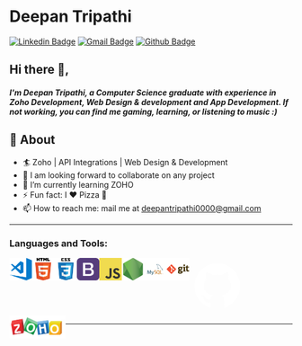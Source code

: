 # Deepan Tripathi
[![Linkedin Badge](https://img.shields.io/badge/deepan_tripathi-30302f?style=for-the-badge&logo=linkedin)](https://www.linkedin.com/in/deepan-tripathi-a9030017b/)
[![Gmail Badge](https://img.shields.io/badge/deepantripathi0000@gmail.com-30302f?style=for-the-badge&logo=Gmail&logoColor=white)](mailto:deepantripathi0000@gmail.com)
[![Github Badge](https://img.shields.io/badge/deepan_tripathi-30302f?&style=for-the-badge&logo=github&logoColor=white)](https://github.com/deptster)
## Hi there 👋,           
##### I'm Deepan Tripathi, a Computer Science graduate with experience in Zoho Development, Web Design & development and App Development. If not working, you can find me gaming, learning, or listening to music :)


## 🧐 About
- 🏄‍ Zoho | API Integrations | Web Design & Development 
- 🤝 I am looking forward to collaborate on any project
- 🌱 I’m currently learning ZOHO
- ⚡ Fun fact: I ❤️ Pizza 🍕
- 📫 How to reach me: mail me at [deepantripathi0000@gmail.com](mailto:deepantripathi0000@gmail.com)
---


### Languages and Tools:

<img align="left" alt="Visual Studio Code" width="40px" src="https://github.com/deptster/deptster/blob/main/img/visual-studio-code.png" />
<img align="left" alt="HTML5" width="40px" src="https://github.com/deptster/deptster/blob/main/img/html.png" />
<img align="left" alt="CSS3" width="40px" src="https://github.com/deptster/deptster/blob/main/img/css.png" />
<img align="left" alt="Bootstrap" width="40px" src="https://github.com/deptster/deptster/blob/main/img/bootstrap.png" />
<img align="left" alt="JavaScript" width="40px" src="https://github.com/deptster/deptster/blob/main/img/javascript.png" />
<img align="left" alt="Node.js" width="40px" src="https://github.com/deptster/deptster/blob/main/img/nodejs.png" />
<img align="left" alt="MySQL" width="40px" src="https://github.com/deptster/deptster/blob/main/img/mysql.png" />
<img align="left" alt="Git" width="40px" src="https://github.com/deptster/deptster/blob/main/img/git.png" />
<a href="https://github.com/"><svg xmlns="http://www.w3.org/2000/svg" x="0px" y="0px" width="100" height="100" viewBox="0 0 64 64"
style="fill:#FFFFFF;"><path d="M32 6C17.641 6 6 17.641 6 32c0 12.277 8.512 22.56 19.955 25.286-.592-.141-1.179-.299-1.755-.479V50.85c0 0-.975.325-2.275.325-3.637 0-5.148-3.245-5.525-4.875-.229-.993-.827-1.934-1.469-2.509-.767-.684-1.126-.686-1.131-.92-.01-.491.658-.471.975-.471 1.625 0 2.857 1.729 3.429 2.623 1.417 2.207 2.938 2.577 3.721 2.577.975 0 1.817-.146 2.397-.426.268-1.888 1.108-3.57 2.478-4.774-6.097-1.219-10.4-4.716-10.4-10.4 0-2.928 1.175-5.619 3.133-7.792C19.333 23.641 19 22.494 19 20.625c0-1.235.086-2.751.65-4.225 0 0 3.708.026 7.205 3.338C28.469 19.268 30.196 19 32 19s3.531.268 5.145.738c3.497-3.312 7.205-3.338 7.205-3.338.567 1.474.65 2.99.65 4.225 0 2.015-.268 3.19-.432 3.697C46.466 26.475 47.6 29.124 47.6 32c0 5.684-4.303 9.181-10.4 10.4 1.628 1.43 2.6 3.513 2.6 5.85v8.557c-.576.181-1.162.338-1.755.479C49.488 54.56 58 44.277 58 32 58 17.641 46.359 6 32 6zM33.813 57.93C33.214 57.972 32.61 58 32 58 32.61 58 33.213 57.971 33.813 57.93zM37.786 57.346c-1.164.265-2.357.451-3.575.554C35.429 57.797 36.622 57.61 37.786 57.346zM32 58c-.61 0-1.214-.028-1.813-.07C30.787 57.971 31.39 58 32 58zM29.788 57.9c-1.217-.103-2.411-.289-3.574-.554C27.378 57.61 28.571 57.797 29.788 57.9z"></path></svg></a>
<img align="left" alt="ZOHO" height="40px" src="https://github.com/deptster/deptster/blob/main/img/Zui-zoho-logo-sample.jpg" />
<br/>

---
